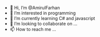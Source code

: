 - 👋 Hi, I’m @AmirulFarhan 
- 👀 I’m interested in programming
- 🌱 I’m currently learning C# and javascript
- 💞️ I’m looking to collaborate on ...
- 📫 How to reach me ...

<!---
AmirulFarhan/AmirulFarhan is a ✨ special ✨ repository because its `README.md` (this file) appears on your GitHub profile.
You can click the Preview link to take a look at your changes.
--->
